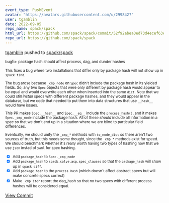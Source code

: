 ```yaml
---
event_type: PushEvent
avatar: "https://avatars.githubusercontent.com/u/299842?"
user: tgamblin
date: 2022-09-05
repo_name: spack/spack
html_url: https://github.com/spack/spack/commit/52f92abea0ed73d4ecef63ea1071410e163a79ce
repo_url: https://github.com/spack/spack
---
```


<a href='https://github.com/tgamblin' target='_blank'>tgamblin</a> pushed to <a href='https://github.com/spack/spack' target='_blank'>spack/spack</a>

<small>bugfix: package hash should affect process, dag, and dunder hashes

This fixes a bug where two installations that differ only by package hash will not show
up in `spack find`.

The bug arose because `_cmp_node` on `Spec` didn't include the package hash in its
yielded fields. So, any two `Spec` objects that were only different by package hash
would appear to be equal and would overwrite each other when inserted into the same
`dict`. Note that we could still *install* specs with different package hashes, and they
would appear in the database, but we code that needed to put them into data structures
that use `__hash__` would have issues.

This PR makes `Spec.__hash__` and `Spec.__eq__` include the `process_hash()`, and it
makes `Spec._cmp_node` include the package hash. All of these *should* include all
information in a spec so that we don't end up in a situation where we are blind to
particular field differences.

Eventually, we should unify the `_cmp_*` methods with `to_node_dict` so there aren't two
sources of truth, but this needs some thought, since the `_cmp_*` methods exist for
speed. We should benchmark whether it's really worth having two types of hashing now
that we use `json` instad of `yaml` for spec hashing.

- [x] Add `package_hash` to `Spec._cmp_node`
- [x] Add `package_hash` to `spack.solve.asp.spec_clauses` so that the `package_hash`
      will show up in `spack diff`.
- [x] Add `package_hash` to the `process_hash` (which doesn't affect abstract specs
      but will make concrete specs correct)
- [x] Make `_cmp_iter` report the dag_hash so that no two specs with different
      process hashes will be considered equal.</small>

<a href='https://github.com/spack/spack/commit/52f92abea0ed73d4ecef63ea1071410e163a79ce' target='_blank'>View Commit</a>